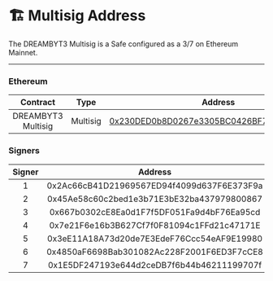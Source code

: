 # 🏗 Multisig Address

The DREAMBYT3 Multisig is a Safe configured as a 3/7 on Ethereum Mainnet.

***

### Ethereum

|      Contract      |   Type   |                                                        Address                                                        |
| :----------------: | :------: | :-------------------------------------------------------------------------------------------------------------------: |
| DREAMBYT3 Multisig | Multisig | [0x230DED0b8D0267e3305BC0426BF71d093e6d6f99](https://etherscan.io/address/0x230ded0b8d0267e3305bc0426bf71d093e6d6f99) |

### Signers

| Signer |                   Address                  |
| :----: | :----------------------------------------: |
|    1   | 0x2Ac66cB41D21969567ED94f4099d637F6E373F9a |
|    2   | 0x45Ae58c60c2bed1e3b71E3bE32ba437979800867 |
|    3   | 0x667b0302cE8Ea0d1F7f5DF051Fa9d4bF76Ea95cd |
|    4   | 0x7e21F6e16b3B627Cf7f0F81094c1FFd21c47171E |
|    5   | 0x3eE11A18A73d20de7E3EdeF76Ccc54eAF9E19980 |
|    6   | 0x4850aF6698Bab301082Ac228F2001F6ED3F7cCE8 |
|    7   | 0x1E5DF247193e644d2ceDB7f6b44b46211199707f |

